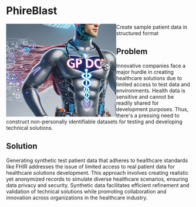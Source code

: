 # PhireBlast
<img align="left" width="300" src="https://raw.githubusercontent.com/datjandra/GPDoc/main/gpdoc.png">
Create sample patient data in structured format

## Problem

Innovative companies face a major hurdle in creating healthcare solutions due to limited access to test data and environments. Health data is sensitive and cannot be readily shared for development purposes. Thus, there's a pressing need to construct non-personally identifiable datasets for testing and developing technical solutions.

## Solution

Generating synthetic test patient data that adheres to healthcare standards like FHIR addresses the issue of limited access to real patient data for healthcare solutions development. This approach involves creating realistic yet anonymized records to simulate diverse healthcare scenarios, ensuring data privacy and security. Synthetic data facilitates efficient refinement and validation of technical solutions while promoting collaboration and innovation across organizations in the healthcare industry.
